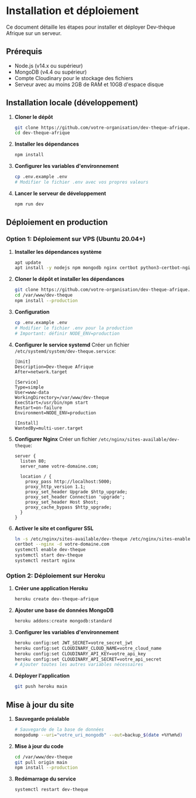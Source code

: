 # Installation et déploiement

Ce document détaille les étapes pour installer et déployer Dev-thèque Afrique sur un serveur.

## Prérequis

- Node.js (v14.x ou supérieur)
- MongoDB (v4.4 ou supérieur)
- Compte Cloudinary pour le stockage des fichiers
- Serveur avec au moins 2GB de RAM et 10GB d'espace disque

## Installation locale (développement)

1. **Cloner le dépôt**
   ```bash
   git clone https://github.com/votre-organisation/dev-theque-afrique.git
   cd dev-theque-afrique
   ```

2. **Installer les dépendances**
   ```bash
   npm install
   ```

3. **Configurer les variables d'environnement**
   ```bash
   cp .env.example .env
   # Modifier le fichier .env avec vos propres valeurs
   ```

4. **Lancer le serveur de développement**
   ```bash
   npm run dev
   ```

## Déploiement en production

### Option 1: Déploiement sur VPS (Ubuntu 20.04+)

1. **Installer les dépendances système**
   ```bash
   apt update
   apt install -y nodejs npm mongodb nginx certbot python3-certbot-nginx
   ```

2. **Cloner le dépôt et installer les dépendances**
   ```bash
   git clone https://github.com/votre-organisation/dev-theque-afrique.git /var/www/dev-theque
   cd /var/www/dev-theque
   npm install --production
   ```

3. **Configuration**
   ```bash
   cp .env.example .env
   # Modifier le fichier .env pour la production
   # Important: définir NODE_ENV=production
   ```

4. **Configurer le service systemd**
   Créer un fichier `/etc/systemd/system/dev-theque.service`:
   ```
   [Unit]
   Description=Dev-theque Afrique
   After=network.target

   [Service]
   Type=simple
   User=www-data
   WorkingDirectory=/var/www/dev-theque
   ExecStart=/usr/bin/npm start
   Restart=on-failure
   Environment=NODE_ENV=production

   [Install]
   WantedBy=multi-user.target
   ```

5. **Configurer Nginx**
   Créer un fichier `/etc/nginx/sites-available/dev-theque`:
   ```
   server {
     listen 80;
     server_name votre-domaine.com;

     location / {
       proxy_pass http://localhost:5000;
       proxy_http_version 1.1;
       proxy_set_header Upgrade $http_upgrade;
       proxy_set_header Connection 'upgrade';
       proxy_set_header Host $host;
       proxy_cache_bypass $http_upgrade;
     }
   }
   ```

6. **Activer le site et configurer SSL**
   ```bash
   ln -s /etc/nginx/sites-available/dev-theque /etc/nginx/sites-enabled/
   certbot --nginx -d votre-domaine.com
   systemctl enable dev-theque
   systemctl start dev-theque
   systemctl restart nginx
   ```

### Option 2: Déploiement sur Heroku

1. **Créer une application Heroku**
   ```bash
   heroku create dev-theque-afrique
   ```

2. **Ajouter une base de données MongoDB**
   ```bash
   heroku addons:create mongodb:standard
   ```

3. **Configurer les variables d'environnement**
   ```bash
   heroku config:set JWT_SECRET=votre_secret_jwt
   heroku config:set CLOUDINARY_CLOUD_NAME=votre_cloud_name
   heroku config:set CLOUDINARY_API_KEY=votre_api_key
   heroku config:set CLOUDINARY_API_SECRET=votre_api_secret
   # Ajouter toutes les autres variables nécessaires
   ```

4. **Déployer l'application**
   ```bash
   git push heroku main
   ```

## Mise à jour du site

1. **Sauvegarde préalable**
   ```bash
   # Sauvegarde de la base de données
   mongodump --uri="votre_uri_mongodb" --out=backup_$(date +%Y%m%d)
   ```

2. **Mise à jour du code**
   ```bash
   cd /var/www/dev-theque
   git pull origin main
   npm install --production
   ```

3. **Redémarrage du service**
   ```bash
   systemctl restart dev-theque
   ``` 